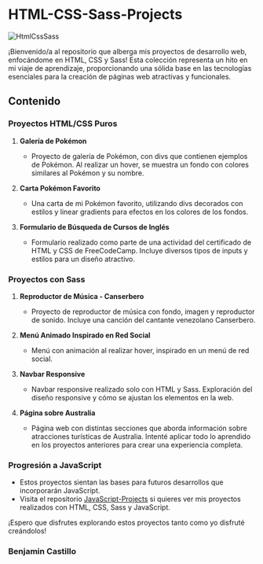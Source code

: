 # HTML-CSS-Sass-Projects

![HtmlCssSass](https://cdn.eduonix.com/assets/images/header_img/2021081711405813189.png)

¡Bienvenido/a al repositorio que alberga mis proyectos de desarrollo web, enfocándome en HTML, CSS y Sass! Esta colección representa un hito en mi viaje de aprendizaje, proporcionando una sólida base en las tecnologías esenciales para la creación de páginas web atractivas y funcionales.

## Contenido

### Proyectos HTML/CSS Puros

1. **Galería de Pokémon**
   - Proyecto de galería de Pokémon, con divs que contienen ejemplos de Pokémon. Al realizar un hover, se muestra un fondo con colores similares al Pokémon y su nombre.

2. **Carta Pokémon Favorito**
   - Una carta de mi Pokémon favorito, utilizando divs decorados con estilos y linear gradients para efectos en los colores de los fondos.

3. **Formulario de Búsqueda de Cursos de Inglés**
   - Formulario realizado como parte de una actividad del certificado de HTML y CSS de FreeCodeCamp. Incluye diversos tipos de inputs y estilos para un diseño atractivo.

### Proyectos con Sass

1. **Reproductor de Música - Canserbero**
   - Proyecto de reproductor de música con fondo, imagen y reproductor de sonido. Incluye una canción del cantante venezolano Canserbero.

2. **Menú Animado Inspirado en Red Social**
   - Menú con animación al realizar hover, inspirado en un menú de red social.

3. **Navbar Responsive**
   - Navbar responsive realizado solo con HTML y Sass. Exploración del diseño responsive y cómo se ajustan los elementos en la web.

4. **Página sobre Australia**
   - Página web con distintas secciones que aborda información sobre atracciones turísticas de Australia. Intenté aplicar todo lo aprendido en los proyectos anteriores para crear una experiencia completa.

### Progresión a JavaScript

- Estos proyectos sientan las bases para futuros desarrollos que incorporarán JavaScript.
- Visita el repositorio [JavaScript-Projects](https://github.com/AkaBnja/JavaScript-Projects) si quieres ver mis proyectos realizados con HTML, CSS, Sass y JavaScript.

¡Espero que disfrutes explorando estos proyectos tanto como yo disfruté creándolos!


### Benjamin Castillo
